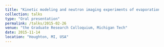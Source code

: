 ```yaml
---
title: "Kinetic modeling and neutron imaging experiments of evaporation in cryogenic propellants"
collection: talks
type: "Oral presentation"
permalink: /talks/2015-02-26
venue: "the Graduate Research Colloquium, Michigan Tech"
date: 2015-11-14
location: "Houghton, MI, USA"
---
```

